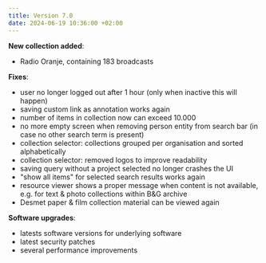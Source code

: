 ```yaml
---
title: Version 7.0
date: 2024-06-19 10:36:00 +02:00
---
```


**New collection added**:
* Radio Oranje, containing 183 broadcasts

**Fixes**:
* user no longer logged out after 1 hour (only when inactive this will happen)
* saving custom link as annotation works again
* number of items in collection now can exceed 10.000
* no more empty screen when removing person entity from search bar (in case no other search term is present)
* collection selector: collections grouped per organisation and sorted alphabetically
* collection selector: removed logos to improve readability
* saving query without a project selected no longer crashes the UI
* "show all items" for selected search results works again
* resource viewer shows a proper message when content is not available, e.g. for text & photo collections within B&G archive 
* Desmet paper & film collection material can be viewed again

**Software upgrades**:
* latests software versions for underlying software
* latest security patches
* several performance improvements